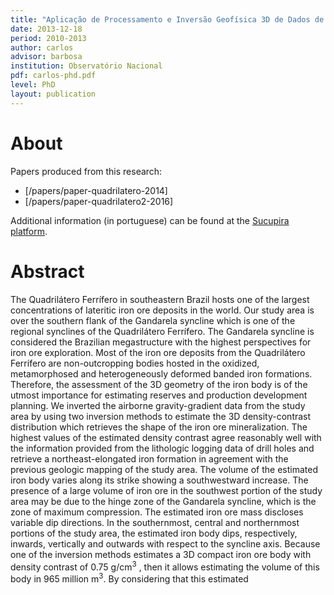 ```yaml
---
title: "Aplicação de Processamento e Inversão Geofísica 3D de Dados de Aerogradiometria da Gravidade na Estimação da Estrutura do Minério de Ferro no Sinclinal Gandarela - Quadrilátero Ferrífero - Minas Gerais"
date: 2013-12-18
period: 2010-2013
author: carlos
advisor: barbosa
institution: Observatório Nacional
pdf: carlos-phd.pdf
level: PhD
layout: publication
---
```


# About

Papers produced from this research:

* [/papers/paper-quadrilatero-2014]
* [/papers/paper-quadrilatero2-2016]

Additional information (in portuguese) can be found at the
[Sucupira platform](https://sucupira.capes.gov.br/sucupira/public/consultas/coleta/trabalhoConclusao/viewTrabalhoConclusao.jsf?popup=true&id_trabalho=154585).

# Abstract

The Quadrilátero Ferrífero in southeastern Brazil hosts one of the largest
concentrations of lateritic iron ore deposits in the world. Our study area is
over the southern flank of the Gandarela syncline which is one of the regional
synclines of the Quadrilátero Ferrífero. The Gandarela syncline is considered
the Brazilian megastructure with the highest perspectives for iron ore
exploration. Most of the iron ore deposits from the Quadrilátero Ferrífero are
non-outcropping bodies hosted in the oxidized, metamorphosed and
heterogeneously deformed banded iron formations. Therefore, the assessment of
the 3D geometry of the iron body is of the utmost importance for estimating
reserves and production development planning. We inverted the airborne
gravity-gradient data from the study area by using two inversion methods to
estimate the 3D density-contrast distribution which retrieves the shape of the
iron ore mineralization. The highest values of the estimated density contrast
agree reasonably well with the information provided from the lithologic logging
data of drill holes and retrieve a northeast-elongated iron formation in
agreement with the previous geologic mapping of the study area. The volume of
the estimated iron body varies along its strike showing a southwestward
increase. The presence of a large volume of iron ore in the southwest portion
of the study area may be due to the hinge zone of the Gandarela syncline, which
is the zone of maximum compression. The estimated iron ore mass discloses
variable dip directions. In the southernmost, central and northernmost portions
of the study area, the estimated iron body dips, respectively, inwards,
vertically and outwards with respect to the syncline axis. Because one of the
inversion methods estimates a 3D compact iron ore body with density contrast of
0.75 g/cm<sup>3</sup> , then it allows estimating the volume of this body in 965 million
m<sup>3</sup>. By considering that this estimated
